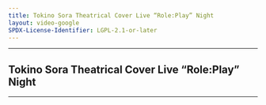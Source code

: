 ```yaml
---
title: Tokino Sora Theatrical Cover Live “Role:Play” Night
layout: video-google
SPDX-License-Identifier: LGPL-2.1-or-later
---
```


---

## Tokino Sora Theatrical Cover Live “Role:Play” Night

<div class="container">
  <video-js id="my-video" class="vjs-fluid vjs-layout-medium" controls preload="auto" poster="/assets/images/soraday-night.png">
    <source src="https://xx58j-my.sharepoint.com/:v:/g/personal/peekaboo_xx58j_onmicrosoft_com/EUEan8N-0OBAiytanfxPHtsBBiS9dV1g0CUiGH0KFgZITA?download=1" type="video/mp4"/>
  </video-js>
</div>

---
